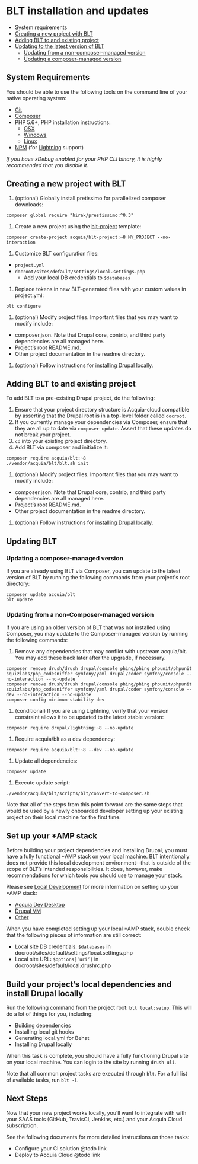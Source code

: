 # BLT installation and updates

* System requirements
* [Creating a new project with BLT](#creating-new)
* [Adding BLT to and existing project](#existing-project)
* [Updating to the latest version of BLT](#updating)
  * [Updating from a non-composer-managed version](#update-non-composered)
  * [Updating a composer-managed version](#update-composered)

## System Requirements

You should be able to use the following tools on the command line of your native operating system:

* [Git](https://git-scm.com/)
* [Composer](https://getcomposer.org/download/)
* PHP 5.6+, PHP installation instructions:
    * [OSX](http://justinhileman.info/article/reinstalling-php-on-mac-os-x/)
    * [Windows](http://php.net/manual/en/install.windows.php)
    * [Linux](http://php.net/manual/en/install.unix.debian.php)
* [NPM](https://nodejs.org/en/download/) (for [Lightning](https://github.com/acquia/lightning) support)

_If you have xDebug enabled for your PHP CLI binary, it is highly recommended that you disable it._

## <a href="creating-new"></a>Creating a new project with BLT

1. (optional) Globally install pretissimo for parallelized composer downloads:

  ```
  composer global require "hirak/prestissimo:^0.3"
  ```
1. Create a new project using the [blt-project](https://github.com/acquia/blt-project) template:

  ```
  composer create-project acquia/blt-project:~8 MY_PROJECT --no-interaction
  ```
1. Customize BLT configuration files:
  * `project.yml`
  * `docroot/sites/default/settings/local.settings.php`
    * Add your local DB credentials to `$databases`
1. Replace tokens in new BLT-generated files with your custom values in project.yml:

  ```
  blt configure
  ```
1. (optional) Modify project files. Important files that you may want to modify include:
  * composer.json. Note that Drupal core, contrib, and third party dependencies are all managed here.
  * Project’s root README.md.
  * Other project documentation in the readme directory.
1. (optional) Follow instructions for <a href="#install">installing Drupal locally</a>.

## <a name="existing-project"></a>Adding BLT to and existing project

To add BLT to a pre-existing Drupal project, do the following:

1. Ensure that your project directory structure is Acquia-cloud compatible by asserting that the Drupal root is in a top-level folder called `docroot`.
1. If you currently manage your dependencies via Composer, ensure that they are all up to date via `composer update`. Assert that these updates do not break your project.
1. `cd` into your existing project directory.
1. Add BLT via composer and initialize it:
  ```
  composer require acquia/blt:~8
  ./vendor/acquia/blt/blt.sh init
  ```
1. (optional) Modify project files. Important files that you may want to modify include:
  * composer.json. Note that Drupal core, contrib, and third party dependencies are all managed here.
  * Project’s root README.md.
  * Other project documentation in the readme directory.
1. (optional) Follow instructions for <a href="#install">installing Drupal locally</a>.

## <a name=""></a>Updating BLT

### <a name=""></a>Updating a composer-managed version

If you are already using BLT via Composer, you can update to the latest version of BLT by running the following commands from your project's root directory:

```
composer update acquia/blt
blt update
```

### <a name=""></a>Updating from a non-Composer-managed version

If you are using an older version of BLT that was not installed using Composer, you may update to the Composer-managed version by running the following commands:

1. Remove any dependencies that may conflict with upstream acquia/blt. You may add these back later after the upgrade, if necessary.

  ```
  composer remove drush/drush drupal/console phing/phing phpunit/phpunit squizlabs/php_codesniffer symfony/yaml drupal/coder symfony/console --no-interaction --no-update
  composer remove drush/drush drupal/console phing/phing phpunit/phpunit squizlabs/php_codesniffer symfony/yaml drupal/coder symfony/console --dev --no-interaction --no-update
  composer config minimum-stability dev
  ```
1. (conditional) If you are using Lightning, verify that your version constraint allows it to be updated to the latest stable version:

  ```
  composer require drupal/lightning:~8 --no-update
  ```
1. Require acquia/blt as a dev dependency:

  ```
  composer require acquia/blt:~8 --dev --no-update
  ```
1. Update all dependencies:

  ```
  composer update
  ```
1. Execute update script:

  ```
  ./vendor/acquia/blt/scripts/blt/convert-to-composer.sh
  ```

Note that all of the steps from this point forward are the same steps that would be used by a newly onboarded developer setting up your existing project on their local machine for the first time.

## Set up your \*AMP stack

Before building your project dependencies and installing Drupal, you must have a fully functional \*AMP stack on your local machine. BLT intentionally does not provide this local development environment--that is outside of the scope of BLT’s intended responsibilities. It does, however, make recommendations for which tools you should use to manage your stack.

Please see [Local Development](template/readme/local-development.md) for more information on setting up your \*AMP stack:
  * [Acquia Dev Desktop](template/readme/local-development.md#using-acquia-dev-desktop-for-blt-generated-projects)
  * [Drupal VM](template/readme/local-development.md#using-drupal-vm-for-blt-generated-projects)
  * [Other](https://github.com/acquia/blt/blob/8.x/template/readme/local-development.md#alternative-local-development-environments)

When you have completed setting up your local \*AMP stack, double check that the following pieces of information are still correct:

* Local site DB credentials: `$databases` in docroot/sites/default/settings/local.settings.php
* Local site URL: `$options[‘uri’]` in docroot/sites/default/local.drushrc.php

## <a name="install"></a>Build your project’s local dependencies and install Drupal locally

Run the following command from the project root: `blt local:setup`. This will do a lot of things for you, including:

* Building dependencies
* Installing local git hooks
* Generating local.yml for Behat
* Installing Drupal locally

When this task is complete, you should have a fully functioning Drupal site on your local machine. You can login to the site by running `drush uli`.

Note that all common project tasks are executed through `blt`. For a full list of available tasks, run `blt -l`.

## Next Steps

Now that your new project works locally, you’ll want to integrate with with your SAAS tools (GitHub, TravisCI, Jenkins, etc.) and your Acquia Cloud subscription.

See the following documents for more detailed instructions on those tasks:

* Configure your CI solution @todo link
* Deploy to Acquia Cloud @todo link

